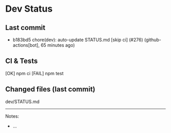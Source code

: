 # Dev Status

## Last commit
- b183bd5 chore(dev): auto-update STATUS.md [skip ci] (#276) (github-actions[bot], 65 minutes ago)
## CI & Tests
[OK] npm ci
[FAIL] npm test

## Changed files (last commit)
dev/STATUS.md

---
Notes:
- ...
